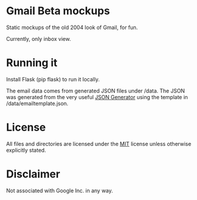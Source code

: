 # Gmail Beta mockups

Static mockups of the old 2004 look of Gmail, for fun.

Currently, only inbox view.

# Running it

Install Flask (pip flask) to run it locally.

The email data comes from generated JSON files under /data. The JSON was generated from the very useful <a href="http://www.json-generator.com/">JSON Generator</a> using the template in /data/emailtemplate.json.

# License

All files and directories are licensed under the <a href="http://opensource.org/licenses/MIT">MIT</a> license unless otherwise explicitly stated.

# Disclaimer

Not associated with Google Inc. in any way.
